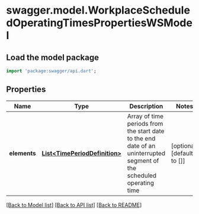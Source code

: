 # swagger.model.WorkplaceScheduledOperatingTimesPropertiesWSModel

## Load the model package
```dart
import 'package:swagger/api.dart';
```

## Properties
Name | Type | Description | Notes
------------ | ------------- | ------------- | -------------
**elements** | [**List&lt;TimePeriodDefinition&gt;**](TimePeriodDefinition.md) | Array of time periods from the start date to the end date of an uninterrupted segment of the scheduled operating time | [optional] [default to []]

[[Back to Model list]](../README.md#documentation-for-models) [[Back to API list]](../README.md#documentation-for-api-endpoints) [[Back to README]](../README.md)

